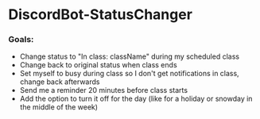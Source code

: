 # DiscordBot-StatusChanger

### Goals:
- Change status to "In class: className" during my scheduled class
- Change back to original status when class ends
- Set myself to busy during class so I don't get notifications in class, change back afterwards
- Send me a reminder 20 minutes before class starts
- Add the option to turn it off for the day (like for a holiday or snowday in the middle of the week)
